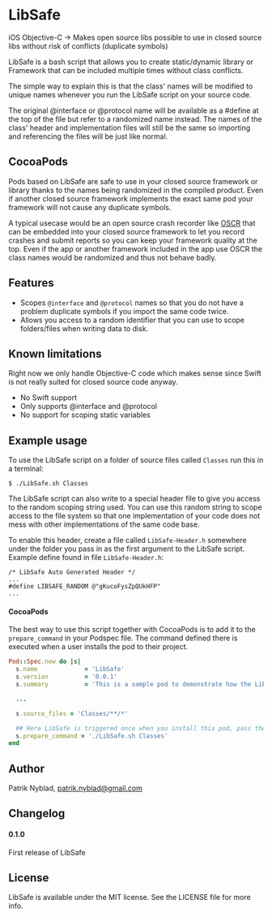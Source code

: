 # LibSafe
iOS Objective-C -> Makes open source libs possible to use in closed source libs without risk of conflicts (duplicate symbols)

LibSafe is a bash script that allows you to create static/dynamic library or Framework that can be included multiple times without class conflicts.

The simple way to explain this is that the class' names will be modified to unique names whenever you run the LibSafe script on your source code.

The original @interface or @protocol name will be available as a #define at the top of the file but refer to a randomized name instead. The names of the class' header and implementation files will still be the same so importing and referencing the files will be just like normal.


## CocoaPods
Pods based on LibSafe are safe to use in your closed source framework or library thanks to the names being randomized in the compiled product. Even if another closed source framework implements the exact same pod your framework will not cause any duplicate symbols.

A typical usecase would be an open source crash recorder like [OSCR](http://github.com/PatrikNyblad/OSCR) that can be embedded into your closed source framework to let you record crashes and submit reports so you can keep your framework quality at the top. Even if the app or another framework included in the app use OSCR the class names would be randomized and thus not behave badly.


## Features
* Scopes `@interface` and `@protocol` names so that you do not have a problem duplicate symbols if you import the same code twice.
* Allows you access to a random identifier that you can use to scope folders/files when writing data to disk.

## Known limitations
Right now we only handle Objective-C code which makes sense since Swift is not really suited for closed source code anyway.

* No Swift support
* Only supports @interface and @protocol
* No support for scoping static variables


## Example usage
To use the LibSafe script on a folder of source files called `Classes` run this in a terminal:

`$ ./LibSafe.sh Classes`

The LibSafe script can also write to a special header file to give you access to the random scoping string used. You can use this random string to scope access to the file system so that one implementation of your code does not mess with other implementations of the same code base.

To enable this header, create a file called `LibSafe-Header.h` somewhere under the folder you pass in as the first argument to the LibSafe script.
Example define found in file `LibSafe-Header.h`:
```objc
/* LibSafe Auto Generated Header */
...
#define LIBSAFE_RANDOM @"gKucoFysZpQUkHFP"
...
```


#### CocoaPods
The best way to use this script together with CocoaPods is to add it to the `prepare_command` in your Podspec file. The command defined there is executed when a user installs the pod to their project.

```ruby
Pod::Spec.new do |s|
  s.name             = 'LibSafe'
  s.version          = '0.0.1'
  s.summary          = 'This is a sample pod to demonstrate how the LibSafe script should be used in a CocoaPod.'

  ...

  s.source_files = 'Classes/**/*'

  ## Here LibSafe is triggered once when you install this pod, pass the class folder as the first argument
  s.prepare_command = './LibSafe.sh Classes'
end
```

## Author
Patrik Nyblad, patrik.nyblad@gmail.com


## Changelog

#### 0.1.0
First release of LibSafe


## License
LibSafe is available under the MIT license. See the LICENSE file for more info.
